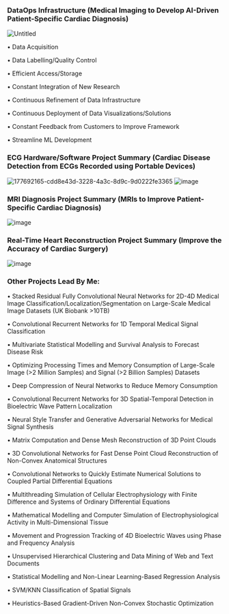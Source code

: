 ### DataOps Infrastructure (Medical Imaging to Develop AI-Driven Patient-Specific Cardiac Diagnosis)
![Untitled](https://user-images.githubusercontent.com/29684281/177958863-725494b8-f566-48e7-b6a4-8005b26b9d8c.png)

•	Data Acquisition

•	Data Labelling/Quality Control

•	Efficient Access/Storage

•	Constant Integration of New Research

•	Continuous Refinement of Data Infrastructure

•	Continuous Deployment of Data Visualizations/Solutions

•	Constant Feedback from Customers to Improve Framework

•	Streamline ML Development

### ECG Hardware/Software Project Summary (Cardiac Disease Detection from ECGs Recorded using Portable Devices)
![177692165-cdd8e43d-3228-4a3c-8d9c-9d0222fe3365](https://user-images.githubusercontent.com/29684281/177954633-f38ca495-0b69-43a8-bc88-92f156651212.png)
![image](https://user-images.githubusercontent.com/29684281/183222150-e08ef1c4-9f35-4ae0-b15e-be2c193fd7cd.png)

### MRI Diagnosis Project Summary (MRIs to Improve Patient-Specific Cardiac Diagnosis)
![image](https://user-images.githubusercontent.com/29684281/211007385-cbf847aa-0f49-4f27-8cb2-78080fc2197a.png)

### Real-Time Heart Reconstruction Project Summary (Improve the Accuracy of Cardiac Surgery)
![image](https://user-images.githubusercontent.com/29684281/183222263-2e8aedc3-4a9d-4fb2-a95e-094cffd8cf98.png)

### Other Projects Lead By Me:

• Stacked Residual Fully Convolutional Neural Networks for 2D-4D Medical Image Classification/Localization/Segmentation on Large-Scale Medical Image Datasets (UK Biobank >10TB)

• Convolutional Recurrent Networks for 1D Temporal Medical Signal Classification

• Multivariate Statistical Modelling and Survival Analysis to Forecast Disease Risk

• Optimizing Processing Times and Memory Consumption of Large-Scale Image (>2 Million Samples) and Signal (>2 Billion Samples) Datasets

• Deep Compression of Neural Networks to Reduce Memory Consumption

• Convolutional Recurrent Networks for 3D Spatial-Temporal Detection in Bioelectric Wave Pattern Localization

• Neural Style Transfer and Generative Adversarial Networks for Medical Signal Synthesis

• Matrix Computation and Dense Mesh Reconstruction of 3D Point Clouds

• 3D Convolutional Networks for Fast Dense Point Cloud Reconstruction of Non-Convex Anatomical Structures

• Convolutional Networks to Quickly Estimate Numerical Solutions to Coupled Partial Differential Equations

• Multithreading Simulation of Cellular Electrophysiology with Finite Difference and Systems of Ordinary Differential Equations

• Mathematical Modelling and Computer Simulation of Electrophysiological Activity in Multi-Dimensional Tissue

• Movement and Progression Tracking of 4D Bioelectric Waves using Phase and Frequency Analysis

• Unsupervised Hierarchical Clustering and Data Mining of Web and Text Documents

• Statistical Modelling and Non-Linear Learning-Based Regression Analysis

• SVM/KNN Classification of Spatial Signals

• Heuristics-Based Gradient-Driven Non-Convex Stochastic Optimization
